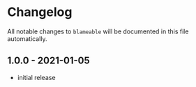 # Changelog

All notable changes to `blameable` will be documented in this file automatically.

## 1.0.0 - 2021-01-05

- initial release
